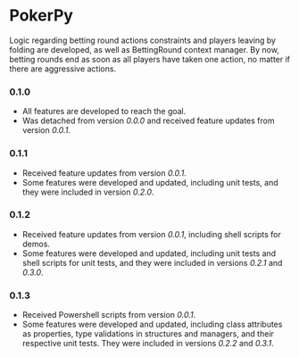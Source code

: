 # PokerPy
Logic regarding betting round actions constraints and players leaving by folding are developed, as well as BettingRound context manager. By now, betting rounds end as soon as all players have taken one action, no matter if there are aggressive actions.

### 0.1.0
- All features are developed to reach the goal.
- Was detached from version *0.0.0* and received feature updates from version *0.0.1*.

### 0.1.1
- Received feature updates from version *0.0.1*.
- Some features were developed and updated, including unit tests, and they were included in version *0.2.0*.

### 0.1.2
- Received feature updates from version *0.0.1*, including shell scripts for demos.
- Some features were developed and updated, including unit tests and shell scripts for unit tests, and they were included in versions *0.2.1* and *0.3.0*.

### 0.1.3
- Received Powershell scripts from version *0.0.1*.
- Some features were developed and updated, including class attributes as properties, type validations in structures and managers, and their respective unit tests. They were included in versions *0.2.2* and *0.3.1*.